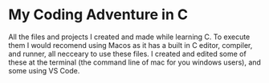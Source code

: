 # My Coding Adventure in C
All the files and projects I created and made while learning C. 
To execute them I would recomend using Macos as it has a built in C editor, compiler, and runner, all necceary to use these files.
I created and edited some of these at the terminal (the command line of mac for you windows users), and some using VS Code. 
